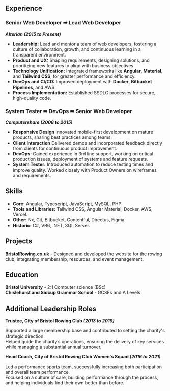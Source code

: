 ## Experience

### Senior Web Developer ➠ Lead Web Developer

***Alterian (2015 to Present)***

- **Leadership:**
  Lead and mentor a team of web developers, fostering a culture of collaboration, growth, and continuous learning in a transparent environment.
- **Product and UX:**
  Shaping requirements, designing solutions, and prioritizing new features to align with business objectives.
- **Technology Unification:**
  Integrated frameworks like **Angular**, **Material**, and **Tailwind CSS**, for greater performance and efficiency.
- **DevOps and CI/CD:**
  Improved deployment with **Docker**, **Bitbucket Pipelines**, and AWS.
- **Process Implementation:**
  Established SSDLC processes for secure, high-quality code.

### System Tester ➠ DevOps ➠ Senior Web Developer

***Computershare (2008 to 2015)***

- **Responsive Design**
  Innovated mobile-first development on mature products, sharing best practices among teams.
- **Client Interaction**
  Delivered demos and incorporated feedback directly from clients for continuous product improvement.
- **DevOps:**
  Gained experience in 3rd line support, working on critical production issues, deployment of systems and feature requests.
- **System Tester:**
  Introduced automation to reduce testing times and improve quality. Worked closely with Product Owners on wireframes and requirements.

## Skills

- **Core:** Angular, Typescript, JavaScript, MySQL, PHP.
- **Tools and Libraries:** Tailwind CSS, Angular Material, Docker, AWS, Vercel.
- **Other:** Nx, Git, Bitbucket, Contentful, Directus, Figma.
- **Historic:** C#, VB6, .NET, SQL Server.

## Projects

**[BristolRowing.co.uk](https://bristolrowing.co.uk)** -
 Designed and developed the website for the rowing club, integrating membership, resources, and event management.

## Education

**Bristol University** - 2:1 Computer science (BSc)\
**Chislehurst and Sidcup Grammar School** - GCSEs and A Levels

## Additional Leadership Roles

**Trustee, City of Bristol Rowing Club _(2013 to 2019)_**

Supported a large membership base and contributed to setting the charity's strategic direction.\
Helped guide the charity’s operations, ensuring the delivery of key services while managing a substantial annual turnover.

**Head Coach, City of Bristol Rowing Club Women's Squad _(2016 to 2021)_**

Led a performance sports team, successfully increasing both participation and overall team performance.\
Focused on a culture of care, building performance through the process, and helping individuals find their own better than before.
